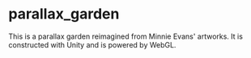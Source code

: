 # parallax_garden
This is a parallax garden reimagined from Minnie Evans' artworks. It is constructed with Unity and is powered by WebGL.
